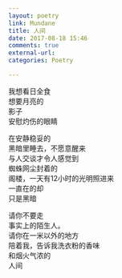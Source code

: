 ```yaml
---
layout: poetry
link: Mundane
title: 人间
date: 2017-08-18 15:46
comments: true
external-url:
categories: Poetry

---
```


我想看日全食<br>
想要月亮的<br>
影子<br>
安慰灼伤的眼睛<br>

在安静稳妥的<br>
黑暗里睡去，不愿意醒来<br>
与人交谈才令人感觉到<br>
蜘蛛网尘封着的<br>
阁楼，一天有12小时的光明照进来<br>
一直在的却<br>
只是黑暗<br>

请你不要走<br>
事实上的陌生人。<br>
请你在一米以外的地方<br>
陪着我，告诉我洗衣粉的香味<br>
和烟火气浓的<br>
人间<br>
